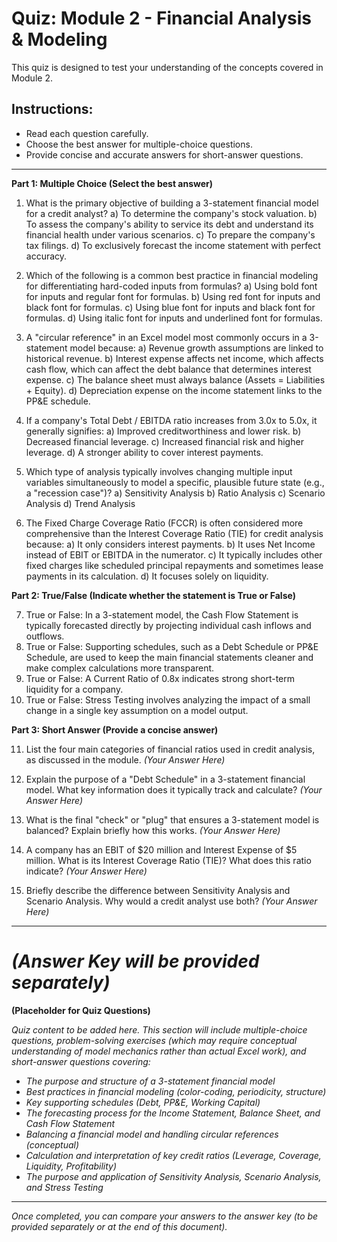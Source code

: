 # Quiz: Module 2 - Financial Analysis & Modeling


This quiz is designed to test your understanding of the concepts covered in Module 2.

## Instructions:
*   Read each question carefully.
*   Choose the best answer for multiple-choice questions.
*   Provide concise and accurate answers for short-answer questions.

---

**Part 1: Multiple Choice (Select the best answer)**

1.  What is the primary objective of building a 3-statement financial model for a credit analyst?
    a)  To determine the company's stock valuation.
    b)  To assess the company's ability to service its debt and understand its financial health under various scenarios.
    c)  To prepare the company's tax filings.
    d)  To exclusively forecast the income statement with perfect accuracy.

2.  Which of the following is a common best practice in financial modeling for differentiating hard-coded inputs from formulas?
    a)  Using bold font for inputs and regular font for formulas.
    b)  Using red font for inputs and black font for formulas.
    c)  Using blue font for inputs and black font for formulas.
    d)  Using italic font for inputs and underlined font for formulas.

3.  A "circular reference" in an Excel model most commonly occurs in a 3-statement model because:
    a)  Revenue growth assumptions are linked to historical revenue.
    b)  Interest expense affects net income, which affects cash flow, which can affect the debt balance that determines interest expense.
    c)  The balance sheet must always balance (Assets = Liabilities + Equity).
    d)  Depreciation expense on the income statement links to the PP&E schedule.

4.  If a company's Total Debt / EBITDA ratio increases from 3.0x to 5.0x, it generally signifies:
    a)  Improved creditworthiness and lower risk.
    b)  Decreased financial leverage.
    c)  Increased financial risk and higher leverage.
    d)  A stronger ability to cover interest payments.

5.  Which type of analysis typically involves changing multiple input variables simultaneously to model a specific, plausible future state (e.g., a "recession case")?
    a)  Sensitivity Analysis
    b)  Ratio Analysis
    c)  Scenario Analysis
    d)  Trend Analysis

6.  The Fixed Charge Coverage Ratio (FCCR) is often considered more comprehensive than the Interest Coverage Ratio (TIE) for credit analysis because:
    a)  It only considers interest payments.
    b)  It uses Net Income instead of EBIT or EBITDA in the numerator.
    c)  It typically includes other fixed charges like scheduled principal repayments and sometimes lease payments in its calculation.
    d)  It focuses solely on liquidity.

**Part 2: True/False (Indicate whether the statement is True or False)**

7.  True or False: In a 3-statement model, the Cash Flow Statement is typically forecasted directly by projecting individual cash inflows and outflows.
8.  True or False: Supporting schedules, such as a Debt Schedule or PP&E Schedule, are used to keep the main financial statements cleaner and make complex calculations more transparent.
9.  True or False: A Current Ratio of 0.8x indicates strong short-term liquidity for a company.
10. True or False: Stress Testing involves analyzing the impact of a small change in a single key assumption on a model output.

**Part 3: Short Answer (Provide a concise answer)**

11. List the four main categories of financial ratios used in credit analysis, as discussed in the module.
    *(Your Answer Here)*

12. Explain the purpose of a "Debt Schedule" in a 3-statement financial model. What key information does it typically track and calculate?
    *(Your Answer Here)*

13. What is the final "check" or "plug" that ensures a 3-statement model is balanced? Explain briefly how this works.
    *(Your Answer Here)*

14. A company has an EBIT of $20 million and Interest Expense of $5 million. What is its Interest Coverage Ratio (TIE)? What does this ratio indicate?
    *(Your Answer Here)*

15. Briefly describe the difference between Sensitivity Analysis and Scenario Analysis. Why would a credit analyst use both?
    *(Your Answer Here)*

---

*(Answer Key will be provided separately)*
=======
**(Placeholder for Quiz Questions)**

*Quiz content to be added here. This section will include multiple-choice questions, problem-solving exercises (which may require conceptual understanding of model mechanics rather than actual Excel work), and short-answer questions covering:*
*   *The purpose and structure of a 3-statement financial model*
*   *Best practices in financial modeling (color-coding, periodicity, structure)*
*   *Key supporting schedules (Debt, PP&E, Working Capital)*
*   *The forecasting process for the Income Statement, Balance Sheet, and Cash Flow Statement*
*   *Balancing a financial model and handling circular references (conceptual)*
*   *Calculation and interpretation of key credit ratios (Leverage, Coverage, Liquidity, Profitability)*
*   *The purpose and application of Sensitivity Analysis, Scenario Analysis, and Stress Testing*

---

*Once completed, you can compare your answers to the answer key (to be provided separately or at the end of this document).*
